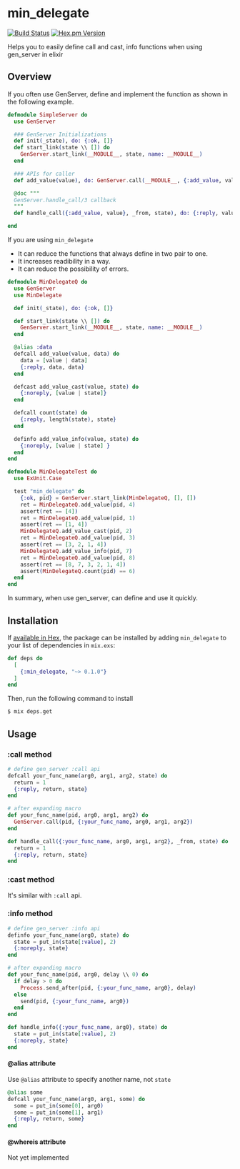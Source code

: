 min_delegate
========
[![Build Status](https://travis-ci.org/kminwoog/min_delegate.svg?branch=master)](https://travis-ci.org/kminwoog/min_delegate) [![Hex.pm Version](https://img.shields.io/hexpm/v/min_delegate.svg)](https://hex.pm/packages/min_delegate)

Helps you to easily define call and cast, info functions when using gen_server in elixir

## Overview

If you often use GenServer, define and implement the function as shown in the following example.

```elixir
defmodule SimpleServer do
  use GenServer

  ### GenServer Initializations
  def init(_state), do: {:ok, []}
  def start_link(state \\ []) do
    GenServer.start_link(__MODULE__, state, name: __MODULE__)
  end

  ### APIs for caller
  def add_value(value), do: GenServer.call(__MODULE__, {:add_value, value})

  @doc """
  GenServer.handle_call/3 callback
  """
  def handle_call({:add_value, value}, _from, state), do: {:reply, value, [value | state]}

end
```

If you are using `min_delegate`

* It can reduce the functions that always define in two pair to one.
* It increases readibility in a way.
* It can reduce the possibility of errors.

```elixir
defmodule MinDelegateQ do
  use GenServer
  use MinDelegate

  def init(_state), do: {:ok, []}

  def start_link(state \\ []) do
    GenServer.start_link(__MODULE__, state, name: __MODULE__)
  end

  @alias :data
  defcall add_value(value, data) do
    data = [value | data]
    {:reply, data, data}
  end

  defcast add_value_cast(value, state) do
    {:noreply, [value | state]}
  end

  defcall count(state) do
    {:reply, length(state), state}
  end

  definfo add_value_info(value, state) do
    {:noreply, [value | state] }
  end
end

defmodule MinDelegateTest do
  use ExUnit.Case

  test "min_delegate" do
    {:ok, pid} = GenServer.start_link(MinDelegateQ, [], [])
    ret = MinDelegateQ.add_value(pid, 4)
    assert(ret == [4])
    ret = MinDelegateQ.add_value(pid, 1)
    assert(ret == [1, 4])
    MinDelegateQ.add_value_cast(pid, 2)
    ret = MinDelegateQ.add_value(pid, 3)
    assert(ret == [3, 2, 1, 4])
    MinDelegateQ.add_value_info(pid, 7)
    ret = MinDelegateQ.add_value(pid, 8)
    assert(ret == [8, 7, 3, 2, 1, 4])
    assert(MinDelegateQ.count(pid) == 6)
  end
end
```

In summary, when use gen_server, can define and use it quickly.


## Installation

If [available in Hex](https://hex.pm/docs/publish), the package can be installed
by adding `min_delegate` to your list of dependencies in `mix.exs`:

```elixir
def deps do
  [
    {:min_delegate, "~> 0.1.0"}
  ]
end
```

Then, run the following command to install

```sh
$ mix deps.get
```
## Usage

### :call method


```elixir
# define gen_server :call api
defcall your_func_name(arg0, arg1, arg2, state) do
  return = 1
  {:reply, return, state}
end
```

```elixir
# after expanding macro
def your_func_name(pid, arg0, arg1, arg2) do
  GenServer.call(pid, {:your_func_name, arg0, arg1, arg2})
end

def handle_call({:your_func_name, arg0, arg1, arg2}, _from, state) do
  return = 1
  {:reply, return, state}
end
```

### :cast method

It's similar with `:call` api.


### :info method

```elixir
# define gen_server :info api
definfo your_func_name(arg0, state) do
  state = put_in(state[:value], 2)
  {:noreply, state}
end
```

```elixir
# after expanding macro
def your_func_name(pid, arg0, delay \\ 0) do
  if delay > 0 do
    Process.send_after(pid, {:your_func_name, arg0}, delay)
  else
    send(pid, {:your_func_name, arg0})
  end
end

def handle_info({:your_func_name, arg0}, state) do
  state = put_in(state[:value], 2)
  {:noreply, state}
end
```

#### @alias attribute

Use `@alias` attribute to specify another name, not `state`

```elixir
@alias some
defcall your_func_name(arg0, arg1, some) do
  some = put_in(some[0], arg0)
  some = put_in(some[1], arg1)
  {:reply, return, some}
end
```


#### @whereis attribute

Not yet implemented

